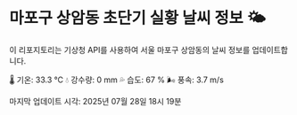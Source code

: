 
# 마포구 상암동 초단기 실황 날씨 정보 🌤️

이 리포지토리는 기상청 API를 사용하여 서울 마포구 상암동의 날씨 정보를 업데이트합니다. 

🌡️ 기온: 33.3 ℃
💧 강수량: 0 mm
💦 습도: 67 %
🌬️ 풍속: 3.7 m/s

마지막 업데이트 시각: 2025년 07월 28일 18시 19분    
